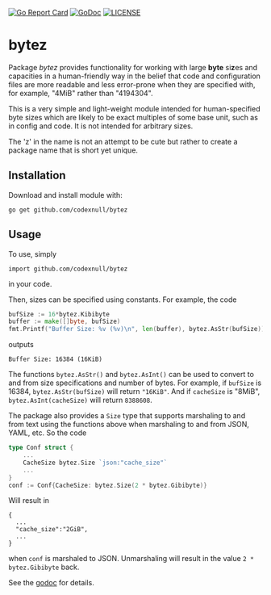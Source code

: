 [![Go Report Card](https://goreportcard.com/badge/github.com/codexnull/bytez)](https://goreportcard.com/report/github.com/codexnull/bytez)
[![GoDoc](https://godoc.org/github.com/codexnull/bytez?status.svg)](https://godoc.org/github.com/codexnull/bytez)
[![LICENSE](https://img.shields.io/github/license/codexnull/bytez.svg?style=flat-square)](https://github.com//codexnull/bytez/blob/master/LICENSE)

# bytez

Package *bytez* provides functionality for working with large **byte** si**z**es and capacities in a human-friendly way in the belief that code and configuration files are more readable and less error-prone when they are specified with, for example, "4MiB" rather than "4194304".

This is a very simple and light-weight module intended for human-specified byte sizes which are likely to be exact multiples of some base unit, such as in config and code. It is not intended for arbitrary sizes.

The 'z' in the name is not an attempt to be cute but rather to create a package name that is
short yet unique.

## Installation

Download and install module with:

    go get github.com/codexnull/bytez

## Usage

To use, simply

    import github.com/codexnull/bytez

in your code.

Then, sizes can be specified using constants. For example, the code

```go
bufSize := 16*bytez.Kibibyte
buffer := make([]byte, bufSize)
fmt.Printf("Buffer Size: %v (%v)\n", len(buffer), bytez.AsStr(bufSize))
```

outputs

```text
Buffer Size: 16384 (16KiB)
```

The functions `bytez.AsStr()` and `bytez.AsInt()` can be used to convert to and from size
specifications and number of bytes. For example, if `bufSize` is 16384, `bytez.AsStr(bufSize)` will return `"16KiB"`. And if `cacheSize`
is "8MiB", `bytez.AsInt(cacheSize)` will return `8388608`.

The package also provides a `Size` type that supports marshaling to and from text using the
functions above when marshaling to and from JSON, YAML, etc. So the code

```go
type Conf struct {
    ...
    CacheSize bytez.Size `json:"cache_size"`
    ...
}
conf := Conf{CacheSize: bytez.Size(2 * bytez.Gibibyte)}
```

Will result in

```text
{
  ...
  "cache_size":"2GiB",
  ...
}
```

when `conf` is marshaled to JSON. Unmarshaling will result in the value `2 * bytez.Gibibyte` back.

See the [godoc](https://godoc.org/github.com/codexnull/bytez) for details.
